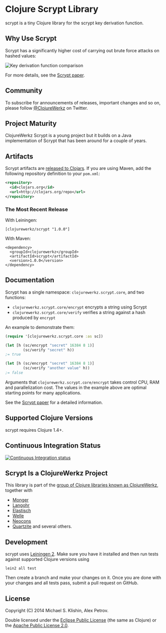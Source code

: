 # Clojure Scrypt Library

scrypt is a tiny Clojure library for the scrypt key derivation function.

## Why Use Scrypt

Scrypt has a significantly higher cost of carrying out brute force attacks on hashed values:

![Key derivation function comparison](https://raw.github.com/pbhogan/scrypt/master/kdf-comparison.png)

For more details, see the [Scrypt paper](https://www.tarsnap.com/scrypt/scrypt.pdf).


## Community

To subscribe for announcements of releases, important changes and so on, please follow [@ClojureWerkz](https://twitter.com/#!/clojurewerkz) on Twitter.


## Project Maturity

ClojureWerkz Scrypt is a young project but it builds on a Java implementation of
Scrypt that has been around for a couple of years.


## Artifacts

Scrypt artifacts are [released to Clojars](https://clojars.org/clojurewerkz/scrypt). If you are using Maven, add the following repository
definition to your `pom.xml`:

``` xml
<repository>
  <id>clojars.org</id>
  <url>http://clojars.org/repo</url>
</repository>
```

### The Most Recent Release

With Leiningen:

    [clojurewerkz/scrypt "1.0.0"]


With Maven:

    <dependency>
      <groupId>clojurewerkz</groupId>
      <artifactId>scrypt</artifactId>
      <version>1.0.0</version>
    </dependency>



## Documentation

Scrypt has a single namespace: `clojurewerkz.scrypt.core`, and two functions:

 * `clojurewerkz.scrypt.core/encrypt` encrypts a string using Scrypt
 * `clojurewerkz.scrypt.core/verify` verifies a string against a hash produced by `encrypt`

An example to demonstrate them:

``` clojure
(require '[clojurewerkz.scrypt.core :as sc])

(let [h (sc/encrypt "secret" 16384 8 1)]
        (sc/verify "secret" h))
;= true

(let [h (sc/encrypt "secret" 16384 8 1)]
        (sc/verify "another value" h))
;= false
```

Arguments that `clojurewerkz.scrypt.core/encrypt` takes control CPU, RAM and parallelization
cost. The values in the example above are optimal starting points for many applications.

See the [Scrypt paper](https://www.tarsnap.com/scrypt/scrypt.pdf)
for a detailed information.


## Supported Clojure Versions

scrypt requires Clojure 1.4+.


## Continuous Integration Status

[![Continuous Integration status](https://secure.travis-ci.org/clojurewerkz/scrypt.png)](http://travis-ci.org/clojurewerkz/scrypt)



## Scrypt Is a ClojureWerkz Project

This library is part of the [group of Clojure libraries known as ClojureWerkz](http://clojurewerkz.org), together with
 * [Monger](http://clojuremongodb.info)
 * [Langohr](https://github.com/michaelklishin/langohr)
 * [Elastisch](https://github.com/clojurewerkz/elastisch)
 * [Welle](http://clojureriak.info)
 * [Neocons](http://clojureneo4j.info)
 * [Quartzite](https://github.com/michaelklishin/quartzite) and several others.


## Development

scrypt uses [Leiningen
2](https://github.com/technomancy/leiningen/blob/master/doc/TUTORIAL.md). Make
sure you have it installed and then run tests against supported
Clojure versions using

    lein2 all test

Then create a branch and make your changes on it. Once you are done
with your changes and all tests pass, submit a pull request on GitHub.



## License

Copyright (C) 2014 Michael S. Klishin, Alex Petrov.

Double licensed under the [Eclipse Public License](http://www.eclipse.org/legal/epl-v10.html) (the same as Clojure) or
the [Apache Public License 2.0](http://www.apache.org/licenses/LICENSE-2.0.html).
